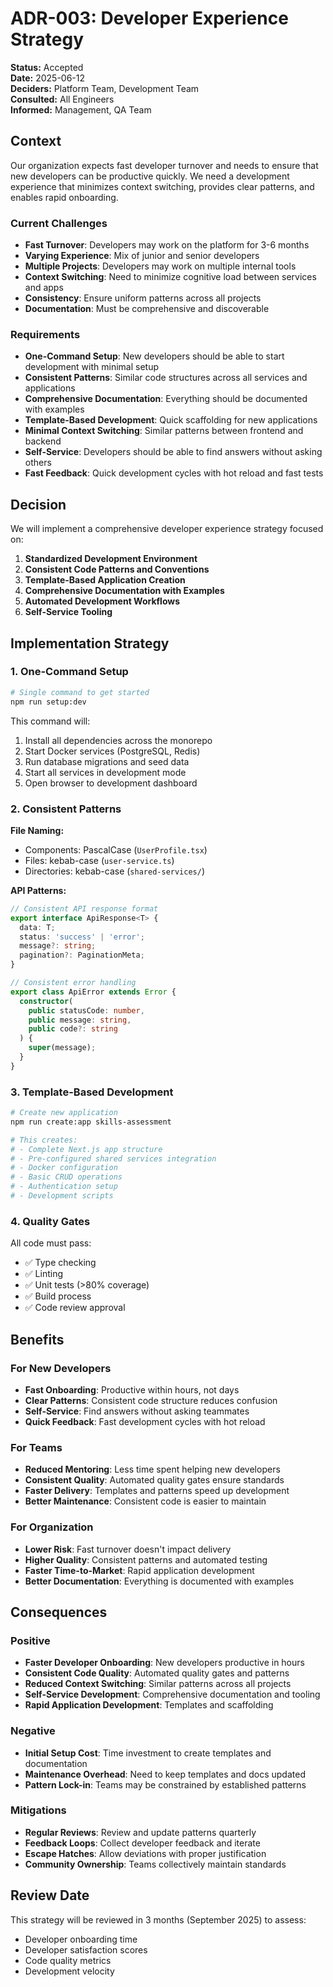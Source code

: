 # ADR-003: Developer Experience Strategy

**Status:** Accepted  
**Date:** 2025-06-12  
**Deciders:** Platform Team, Development Team  
**Consulted:** All Engineers  
**Informed:** Management, QA Team  

## Context

Our organization expects fast developer turnover and needs to ensure that new developers can be productive quickly. We need a development experience that minimizes context switching, provides clear patterns, and enables rapid onboarding.

### Current Challenges

- **Fast Turnover**: Developers may work on the platform for 3-6 months
- **Varying Experience**: Mix of junior and senior developers
- **Multiple Projects**: Developers may work on multiple internal tools
- **Context Switching**: Need to minimize cognitive load between services and apps
- **Consistency**: Ensure uniform patterns across all projects
- **Documentation**: Must be comprehensive and discoverable

### Requirements

- **One-Command Setup**: New developers should be able to start development with minimal setup
- **Consistent Patterns**: Similar code structures across all services and applications
- **Comprehensive Documentation**: Everything should be documented with examples
- **Template-Based Development**: Quick scaffolding for new applications
- **Minimal Context Switching**: Similar patterns between frontend and backend
- **Self-Service**: Developers should be able to find answers without asking others
- **Fast Feedback**: Quick development cycles with hot reload and fast tests

## Decision

We will implement a comprehensive developer experience strategy focused on:

1. **Standardized Development Environment**
2. **Consistent Code Patterns and Conventions**
3. **Template-Based Application Creation**
4. **Comprehensive Documentation with Examples**
5. **Automated Development Workflows**
6. **Self-Service Tooling**

## Implementation Strategy

### 1. One-Command Setup

```bash
# Single command to get started
npm run setup:dev
```

This command will:
1. Install all dependencies across the monorepo
2. Start Docker services (PostgreSQL, Redis)
3. Run database migrations and seed data
4. Start all services in development mode
5. Open browser to development dashboard

### 2. Consistent Patterns

**File Naming:**
- Components: PascalCase (`UserProfile.tsx`)
- Files: kebab-case (`user-service.ts`)
- Directories: kebab-case (`shared-services/`)

**API Patterns:**
```typescript
// Consistent API response format
export interface ApiResponse<T> {
  data: T;
  status: 'success' | 'error';
  message?: string;
  pagination?: PaginationMeta;
}

// Consistent error handling
export class ApiError extends Error {
  constructor(
    public statusCode: number,
    public message: string,
    public code?: string
  ) {
    super(message);
  }
}
```

### 3. Template-Based Development

```bash
# Create new application
npm run create:app skills-assessment

# This creates:
# - Complete Next.js app structure
# - Pre-configured shared services integration
# - Docker configuration
# - Basic CRUD operations
# - Authentication setup
# - Development scripts
```

### 4. Quality Gates

All code must pass:
- ✅ Type checking
- ✅ Linting
- ✅ Unit tests (>80% coverage)
- ✅ Build process
- ✅ Code review approval

## Benefits

### For New Developers
- **Fast Onboarding**: Productive within hours, not days
- **Clear Patterns**: Consistent code structure reduces confusion
- **Self-Service**: Find answers without asking teammates
- **Quick Feedback**: Fast development cycles with hot reload

### For Teams
- **Reduced Mentoring**: Less time spent helping new developers
- **Consistent Quality**: Automated quality gates ensure standards
- **Faster Delivery**: Templates and patterns speed up development
- **Better Maintenance**: Consistent code is easier to maintain

### For Organization
- **Lower Risk**: Fast turnover doesn't impact delivery
- **Higher Quality**: Consistent patterns and automated testing
- **Faster Time-to-Market**: Rapid application development
- **Better Documentation**: Everything is documented with examples

## Consequences

### Positive
- **Faster Developer Onboarding**: New developers productive in hours
- **Consistent Code Quality**: Automated quality gates and patterns
- **Reduced Context Switching**: Similar patterns across all projects
- **Self-Service Development**: Comprehensive documentation and tooling
- **Rapid Application Development**: Templates and scaffolding

### Negative
- **Initial Setup Cost**: Time investment to create templates and documentation
- **Maintenance Overhead**: Need to keep templates and docs updated
- **Pattern Lock-in**: Teams may be constrained by established patterns

### Mitigations
- **Regular Reviews**: Review and update patterns quarterly
- **Feedback Loops**: Collect developer feedback and iterate
- **Escape Hatches**: Allow deviations with proper justification
- **Community Ownership**: Teams collectively maintain standards

## Review Date

This strategy will be reviewed in 3 months (September 2025) to assess:
- Developer onboarding time
- Developer satisfaction scores
- Code quality metrics
- Development velocity